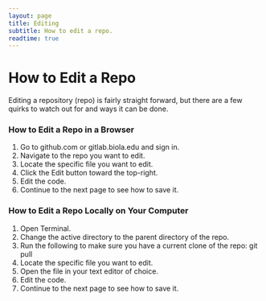 ```yaml
---
layout: page
title: Editing
subtitle: How to edit a repo.
readtime: true
---
```

# How to Edit a Repo
Editing a repository (repo) is fairly straight forward, but there are a few quirks to watch out for and ways it can be done.

### How to Edit a Repo in a Browser
1. Go to github.com or gitlab.biola.edu and sign in.
1. Navigate to the repo you want to edit.
1. Locate the specific file you want to edit.
1. Click the Edit button toward the top-right.
1. Edit the code.
1. Continue to the next page to see how to save it.

### How to Edit a Repo Locally on Your Computer
1. Open Terminal.
1. Change the active directory to the parent directory of the repo.
1. Run the following to make sure you have a current clone of the repo: git pull
1. Locate the specific file you want to edit.
1. Open the file in your text editor of choice.
1. Edit the code.
1. Continue to the next page to see how to save it.
